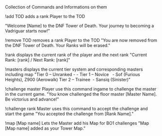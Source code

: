 Collection of Commands and Informations on them

!add TOD
  adds a rank Player to the TOD
  
  "Welcome [Name] to the DNF Tower of Death.
  Your journey to becoming a Vadriguar starts now!"
 
 
!remove TOD
  removes a rank Player to the TOD
  "You are now removed from the DNF Tower of Death. Your Ranks will be
  erased."
 
 
!rank
  displays the current rank of the player and the next rank
  "Current Rank: [rank] / Next Rank: [rank]"
 
 
!masters
  displays the current tier system and corresponding masters including map
  "Tier 0 – Unranked - -
   Tier 1 – Novice   - Sof (Furious Heights), Z900 (Aerowalk)
   Tier 2 – Trainee  - Sansiq (Sinister)"
 
  
!challenge master
  Player use this command ingame to challenge the master in the current game.
  "You know challenged the floor master [Master Name]. Be victorius and
  advance!"
 
 
!challenge rank
  Master uses this command to accept the challenge and start the game
  "You accepted the challenge from [Rank Name]."
 
 
!map [Map name]
  Lets the Master add his Map for BO1 challenges
  "Map [Map name] added as your Tower Map."
 



 
